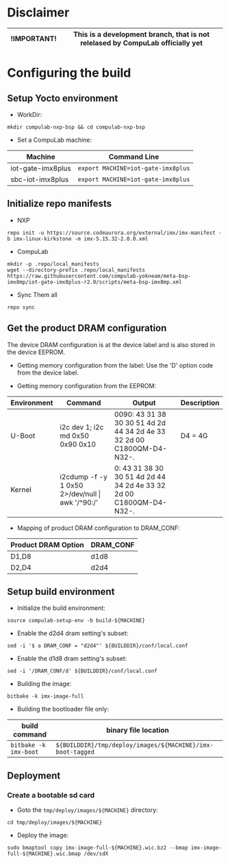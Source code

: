 # Disclaimer

| !IMPORTANT! | This is a development branch, that is not relelased by CompuLab officially yet|
|---|---|

# Configuring the build

## Setup Yocto environment

* WorkDir:
```
mkdir compulab-nxp-bsp && cd compulab-nxp-bsp
```
* Set a CompuLab machine:

| Machine | Command Line |
|---|---|
|iot-gate-imx8plus|```export MACHINE=iot-gate-imx8plus```|
|sbc-iot-imx8plus|```export MACHINE=iot-gate-imx8plus```|

## Initialize repo manifests

* NXP
```
repo init -u https://source.codeaurora.org/external/imx/imx-manifest -b imx-linux-kirkstone -m imx-5.15.32-2.0.0.xml
```

* CompuLab
```
mkdir -p .repo/local_manifests
wget --directory-prefix .repo/local_manifests https://raw.githubusercontent.com/compulab-yokneam/meta-bsp-imx8mp/iot-gate-imx8plus-r2.0/scripts/meta-bsp-imx8mp.xml
```

* Sync Them all
```
repo sync
```

## Get the product DRAM configuration

The device DRAM configuration is at the device label and is also stored in the device EEPROM.

* Getting memory configuration from the label:
Use the 'D' option code from the device label.

* Getting memory configuration from the EEPROM:

| Environment | Command | Output | Description |
|---|---|---|---|
| U-Boot| i2c dev 1; i2c md 0x50 0x90 0x10|0090: 43 31 38 30 30 51 4d 2d 44 34 2d 4e 33 32 2d 00    C1800QM-D4-N32-.| D4 = 4G
| Kernel| i2cdump -f -y 1 0x50 2>/dev/null \| awk '/^90:/' |0: 43 31 38 30 30 51 4d 2d 44 34 2d 4e 33 32 2d 00    C1800QM-D4-N32-.| |

* Mapping of product DRAM configuration to DRAM_CONF:

|Product DRAM Option|DRAM_CONF|
|---|---|
|D1,D8|d1d8|
|D2,D4|d2d4|

## Setup build environment

* Initialize the build environment:
```
source compulab-setup-env -b build-${MACHINE}
```


* Enable the d2d4 dram setting's subset:
```
sed -i '$ a DRAM_CONF = "d2d4"' ${BUILDDIR}/conf/local.conf
```

* Enable the d1d8 dram setting's subset:
```
sed -i '/DRAM_CONF/d' ${BUILDDIR}/conf/local.conf
```

* Building the image:
```
bitbake -k imx-image-full
```

* Building the bootloader file only:

| build command | binary file location |
|---|---|
|```bitbake -k imx-boot```|```${BUILDDIR}/tmp/deploy/images/${MACHINE}/imx-boot-tagged```|

## Deployment
### Create a bootable sd card

* Goto the `tmp/deploy/images/${MACHINE}` directory:
```
cd tmp/deploy/images/${MACHINE}
```

* Deploy the image:
```
sudo bmaptool copy imx-image-full-${MACHINE}.wic.bz2 --bmap imx-image-full-${MACHINE}.wic.bmap /dev/sdX
```
